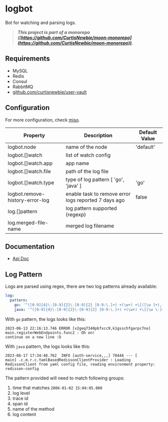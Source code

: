 # logbot

Bot for watching and parsing logs.

> **_This project is part of a monorepo ([https://github.com/CurtisNewbie/moon-monorepo](https://github.com/CurtisNewbie/moon-monorepo))._**

## Requirements

- MySQL
- Redis
- Consul
- RabbitMQ
- [github.com/curtisnewbie/user-vault](https://github.com/curtisnewbie/user-vault)

## Configuration

For more configuration, check [miso](https://github.com/CurtisNewbie/miso).

| Property                        | Description                                          | Default Value |
| ------------------------------- | ---------------------------------------------------- | ------------- |
| logbot.node                     | name of the node                                     | 'default'     |
| logbot.[]watch                  | list of watch config                                 |               |
| logbot.[]watch.app              | app name                                             |               |
| logbot.[]watch.file             | path of the log file                                 |               |
| logbot.[]watch.type             | type of log pattern [ 'go', 'java' ]                 | 'go'          |
| logbot.remove-history-error-log | enable task to remove error logs reported 7 days ago | false         |
| log.[]pattern                   | log pattern supported (regexp)                       |               |
| log.merged-file-name            | merged log filename                                  |               |

## Documentation

- [Api Doc](./doc/api.md)

## Log Pattern

Logs are parsed using regex, there are two log patterns already available:

```yaml
log:
  pattern:
    go: '^([0-9]{4}\-[0-9]{2}\-[0-9]{2} [0-9:\.]+) +(\w+) +\[([\w ]+),([\w ]+)\] ([\w\.]+) +: *((?s).*)'
    java: '^([0-9]{4}\-[0-9]{2}\-[0-9]{2} [0-9:\.]+) +(\w+) +\[[\w \-]+,([\w ]*),([\w ]*),[\w ]*\] [\w\.]+ \-\-\- \[[\w\- ]+\] ([\w\-\.]+) +: *((?s).*)'
```

With `go` pattern, the logs looks like this:

```log
2023-06-13 22:16:13.746 ERROR [v2geq7340pbfxcc9,k1gsschfgarpc7no] main.registerWebEndpoints.func2 : Oh on!
continue on a new line :D
```

With `java` pattern, the logs looks like this:

```log
2023-06-17 17:34:48.762  INFO [auth-service,,,] 78446 --- [           main] .c.m.r.c.YamlBasedRedissonClientProvider : Loading RedissonClient from yaml config file, reading environment property: redisson-config
```

The pattern provided will need to match following groups:

1. time that matches `2006-01-02 15:04:05.000`
2. log level
3. trace id
4. span id
5. name of the method
6. log content
